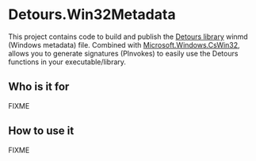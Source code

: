
Detours.Win32Metadata
=====================

This project contains code to build and publish the [Detours library](https://github.com/microsoft/Detours) winmd (Windows metadata) file. Combined with [Microsoft.Windows.CsWin32](https://www.nuget.org/packages/Microsoft.Windows.CsWin32), allows you to generate signatures (PInvokes) to easily use the Detours functions in your executable/library.

Who is it for
-------------

FIXME

How to use it
-------------

FIXME
